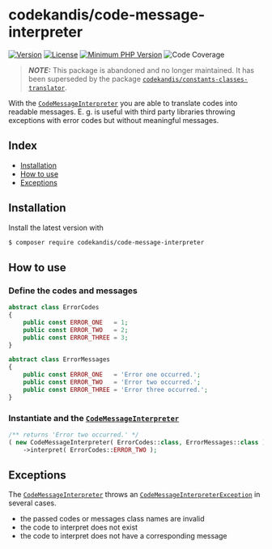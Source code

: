 # codekandis/code-message-interpreter

[![Version][xtlink-version-badge]][srclink-changelog]
[![License][xtlink-license-badge]][srclink-license]
[![Minimum PHP Version][xtlink-php-version-badge]][xtlink-php-net]
![Code Coverage][xtlink-code-coverage-badge]

> **_NOTE:_** This package is abandoned and no longer maintained. It has been superseded by the package [`codekandis/constants-classes-translator`][xtlink-codekandis-constants-classes-translator].

With the [`CodeMessageInterpreter`][srclink-code-message-interpreter] you are able to translate codes into readable messages. E. g. is useful with third party libraries throwing exceptions with error codes but without meaningful messages.

## Index

* [Installation](#installation)
* [How to use](#how-to-use)
* [Exceptions](#exceptions)

## Installation

Install the latest version with

```bash
$ composer require codekandis/code-message-interpreter
```

## How to use

### Define the codes and messages

```php
abstract class ErrorCodes
{
    public const ERROR_ONE   = 1;
    public const ERROR_TWO   = 2;
    public const ERROR_THREE = 3;
}

abstract class ErrorMessages
{
    public const ERROR_ONE   = 'Error one occurred.';
    public const ERROR_TWO   = 'Error two occurred.';
    public const ERROR_THREE = 'Error three occurred.';
}
```

### Instantiate and the [`CodeMessageInterpreter`][srclink-code-message-interpreter]

```php
/** returns 'Error two occurred.' */
( new CodeMessageInterpreter( ErrorCodes::class, ErrorMessages::class ) )
    ->interpret( ErrorCodes::ERROR_TWO );
```

## Exceptions

The [`CodeMessageInterpreter`][srclink-code-message-interpreter] throws an [`CodeMessageInterpreterException`][srclink-code-message-interpreter-exception] in several cases.

- the passed codes or messages class names are invalid
- the code to interpret does not exist 
- the code to interpret does not have a corresponding message 



[xtlink-version-badge]: https://img.shields.io/badge/version-1.0.0-blue.svg
[xtlink-license-badge]: https://img.shields.io/badge/license-MIT-yellow.svg
[xtlink-php-version-badge]: https://img.shields.io/badge/php-%3E%3D%207.3-8892BF.svg
[xtlink-code-coverage-badge]: https://img.shields.io/badge/coverage-100%25-green.svg
[xtlink-php-net]: https://php.net
[xtlink-codekandis-constants-classes-translator]: https://github.com/codekandis/constants-classes-translator

[srclink-changelog]: ./CHANGELOG.md
[srclink-license]: ./LICENSE
[srclink-code-message-interpreter]: ./src/CodeMessageInterpreter.php
[srclink-code-message-interpreter-exception]: ./src/CodeMessageInterpreterException.php
